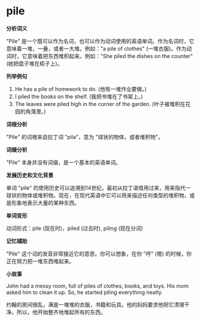 # pile

**分析词义**

  

"Pile" 是一个既可以作为名词，也可以作为动词使用的英语单词。作为名词时，它意味着一堆，一叠，或者一大堆。例如："a pile of clothes" (一堆衣服)。作为动词时，它意味着把东西堆积起来。例如："She piled the dishes on the counter" (她把盘子堆在柜子上)。

  

**列举例句**

  

1.  He has a pile of homework to do. (他有一堆作业要做。)
2.  I piled the books on the shelf. (我把书堆在了书架上。)
3.  The leaves were piled high in the corner of the garden. (叶子被堆积在花园的角落里。)

  

**词根分析**

  

"Pile" 的词根来自拉丁词 "pila"，意为 "球状的物体，或者堆积物"。

  

**词缀分析**

  

"Pile" 本身并没有词缀，是一个基本的英语单词。

  

**发展历史和文化背景**

  

单词 "pile" 的使用历史可以追溯到14世纪，最初从拉丁语借用过来，用来指代一球状的物体或堆积物。现在，在现代英语中它可以用来描述任何类型的堆积物，或是形象地表示大量的某种东西。

  

**单词变形**

  

动词形式：pile (现在时)，piled (过去时), piling (现在分词)

  

**记忆辅助**

  

"Pile" 这个词的发音非常接近它的意思。你可以想象，在你 "哼" (嗯) 的时候，你正在努力把一堆东西堆起来。

  

**小故事**

  

John had a messy room, full of piles of clothes, books, and toys. His mom asked him to clean it up. So, he started piling everything neatly.

  

约翰的房间很乱，满是一堆堆的衣服，书籍和玩具。他的妈妈要求他把它清理干净。所以，他开始整齐地堆起所有的东西。
